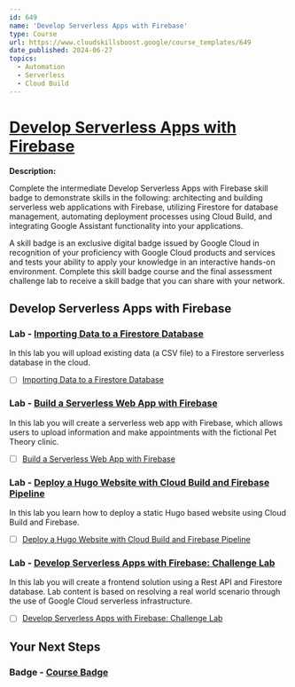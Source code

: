 ```yaml
---
id: 649
name: 'Develop Serverless Apps with Firebase'
type: Course
url: https://www.cloudskillsboost.google/course_templates/649
date_published: 2024-06-27
topics:
  - Automation
  - Serverless
  - Cloud Build
---
```


# [Develop Serverless Apps with Firebase](https://www.cloudskillsboost.google/course_templates/649)

**Description:**

Complete the intermediate Develop Serverless Apps with Firebase skill badge to demonstrate skills in the following: architecting and building serverless web applications with Firebase, utilizing Firestore for database management, automating deployment processes using Cloud Build, and integrating Google Assistant functionality into your applications.

A skill badge is an exclusive digital badge issued by Google Cloud in recognition of your proficiency with Google Cloud products and services and tests your ability to apply your knowledge in an interactive hands-on environment. Complete this skill badge course and the final assessment challenge lab to receive a skill badge that you can share with your network.

## Develop Serverless Apps with Firebase

### Lab - [Importing Data to a Firestore Database](https://www.cloudskillsboost.google/course_templates/649/labs/489700)

In this lab you will upload existing data (a CSV file) to a Firestore serverless database in the cloud.

* [ ] [Importing Data to a Firestore Database](../labs/Importing-Data-to-a-Firestore-Database.md)

### Lab - [Build a Serverless Web App with Firebase](https://www.cloudskillsboost.google/course_templates/649/labs/489701)

In this lab you will create a serverless web app with Firebase, which allows users to upload information and make appointments with the fictional Pet Theory clinic.

* [ ] [Build a Serverless Web App with Firebase](../labs/Build-a-Serverless-Web-App-with-Firebase.md)

### Lab - [Deploy a Hugo Website with Cloud Build and Firebase Pipeline](https://www.cloudskillsboost.google/course_templates/649/labs/489702)

In this lab you learn how to deploy a static Hugo based website using Cloud Build and Firebase.

* [ ] [Deploy a Hugo Website with Cloud Build and Firebase Pipeline](../labs/Deploy-a-Hugo-Website-with-Cloud-Build-and-Firebase-Pipeline.md)

### Lab - [Develop Serverless Apps with Firebase: Challenge Lab](https://www.cloudskillsboost.google/course_templates/649/labs/489703)

In this lab you will create a frontend solution using a Rest API and Firestore database. Lab content is based on resolving a real world scenario through the use of Google Cloud serverless infrastructure.

* [ ] [Develop Serverless Apps with Firebase: Challenge Lab](../labs/Develop-Serverless-Apps-with-Firebase-Challenge-Lab.md)

## Your Next Steps

### Badge - [Course Badge](https://www.cloudskillsboost.google)
